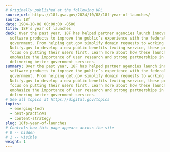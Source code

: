 ```yaml
---
# Originally published at the following URL
source_url: https://18f.gsa.gov/2024/10/08/18f-year-of-launches/
source: 18f
date: 1904-10-08 00:00:00 -0500
title: 18F’s year of launches
deck: Over the past year, 18F has helped partner agencies launch innovative
  software products to improve the public’s experience with the federal
  government. From helping get.gov simplify domain requests to working with
  Notify.gov to develop a new public benefits texting service, these projects
  focus on putting their users first. Learn more about how these launches
  emphasize the importance of user research and strong partnerships in
  delivering better government services.
summary: Over the past year, 18F has helped partner agencies launch innovative
  software products to improve the public’s experience with the federal
  government. From helping get.gov simplify domain requests to working with
  Notify.gov to develop a new public benefits texting service, these projects
  focus on putting their users first. Learn more about how these launches
  emphasize the importance of user research and strong partnerships in
  delivering better government services.
# See all topics at https://digital.gov/topics
topics:
  - emerging-tech
  - best-practices
  - content-strategy
slug: 18fs-year-of-launches
# Controls how this page appears across the site
# 0 -- hidden
# 1 -- visible
weight: 1
---
```

